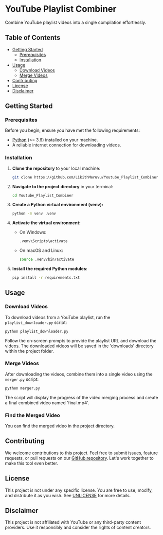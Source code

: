 

# YouTube Playlist Combiner

Combine YouTube playlist videos into a single compilation effortlessly.

## Table of Contents

- [Getting Started](#getting-started)
  - [Prerequisites](#prerequisites)
  - [Installation](#installation)
- [Usage](#usage)
  - [Download Videos](#download-videos)
  - [Merge Videos](#merge-videos)
- [Contributing](#contributing)
- [License](#license)
- [Disclaimer](#disclaimer)

## Getting Started

### Prerequisites

Before you begin, ensure you have met the following requirements:

- [Python](https://www.python.org/downloads/) (>= 3.6) installed on your machine.
- A reliable internet connection for downloading videos.

### Installation

1. **Clone the repository** to your local machine:

   ```sh
   git clone https://github.com/LikithMeruvu/Youtube_Playlist_Combiner.git
   ```

2. **Navigate to the project directory** in your terminal:

   ```sh
   cd Youtube_Playlist_Combiner
   ```

3. **Create a Python virtual environment (venv):**

   ```sh
   python -m venv .venv
   ```

4. **Activate the virtual environment:**

   - On Windows:

     ```sh
     .venv\Scripts\activate
     ```

   - On macOS and Linux:

     ```sh
     source .venv/bin/activate
     ```

5. **Install the required Python modules:**

   ```sh
   pip install -r requirements.txt
   ```

## Usage

### Download Videos

To download videos from a YouTube playlist, run the `playlist_downloader.py` script:

```sh
python playlist_downloader.py
```

Follow the on-screen prompts to provide the playlist URL and download the videos. The downloaded videos will be saved in the 'downloads' directory within the project folder.

### Merge Videos

After downloading the videos, combine them into a single video using the `merger.py` script:

```sh
python merger.py
```

The script will display the progress of the video merging process and create a final combined video named 'final.mp4'.

### Find the Merged Video

You can find the merged video in the project directory.

## Contributing

We welcome contributions to this project. Feel free to submit issues, feature requests, or pull requests on our [GitHub repository](https://github.com/LikithMeruvu/YouTube-Playlist-Combiner). Let's work together to make this tool even better.

## License

This project is not under any specific license. You are free to use, modify, and distribute it as you wish. See [UNLICENSE](UNLICENSE) for more details.

## Disclaimer

This project is not affiliated with YouTube or any third-party content providers. Use it responsibly and consider the rights of content creators.
```
